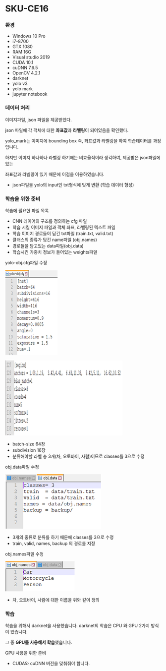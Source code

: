 # SKU-CE16  



### 환경

* Windows 10 Pro
* i7-8700
* GTX 1080
* RAM 16G
* Visual studio 2019
* CUDA 10.1
* cuDNN 7.6.5
* OpenCV 4.2.1
* darknet
* yolo v3
* yolo mark
* jupyter notebook  

  



### 데이터 처리

이미지파일, json 파일을 제공받았다.

json 파일에 각 객체에 대한 **좌표값**과 **라벨링**이 되어있음을 확인했다.

yolo_mark는 이미지에 bounding box 즉, 좌표값과 라벨링을 하여 학습데이터를 과정입니다.

하지만 이미지 하나하나 라벨링 하기에는 비효율적이라 생각하여, 제공받은 json파일에 있는 

좌표값과 라벨링이 있기 때문에 이점을 이용하였습니다.  



* json파일을 yolo의 input인 txt형식에 맞게 변환 (학습 데이터 형성)  

  



### 학습을 위한 준비  



학습에 필요한 파일 목록

* CNN 레이어의 구조를 정의하는 cfg 파일
* 학습 시킬 이미지 파일과 객체 좌표, 라벨링된 텍스트 파일
* 학습 이미지 경로들이 담긴 txt파일 (train.txt, valid.txt)
* 클래스의 종류가 담긴 name파일 (obj.names)
* 경로들을 담고있는 data파일(obj.data)
* 학습시킨 가중치 정보가 들어있는 weights파일  



yolo-obj.cfg파일 수정



![yolo-obj.cfg file1](./image/image1.png)    



![yolo-obj.cfg fil2](./image/image2.png)    



* batch-size 64장
* subdivision 16장
* 분류해야할 라벨 총 3개(차, 오토바이, 사람)이므로 classes를 3으로 수정  



obj.data파일 수정

![obj.data file](./image/image3.png)    



* 3개의 종류로 분류를 하기 때문에 classes를 3으로 수정
* train, valid, names, backup 의 경로를 지정  



obj.names파일 수정

![ojb.names file](./image/image4.png)    



* 차, 오토바이, 사람에 대한 이름을 위와 같이 정의  

  



### 학습

학습을 위해서 darknet을 사용했습니다. darknet의 학습은 CPU 와 GPU 2가지 방식이 있습니다.

그 중 **GPU를 사용해서 학습**했습니다.  



GPU 사용을 위한 준비

* CUDA와 cuDNN 버전을 맞춰줘야 합니다.



